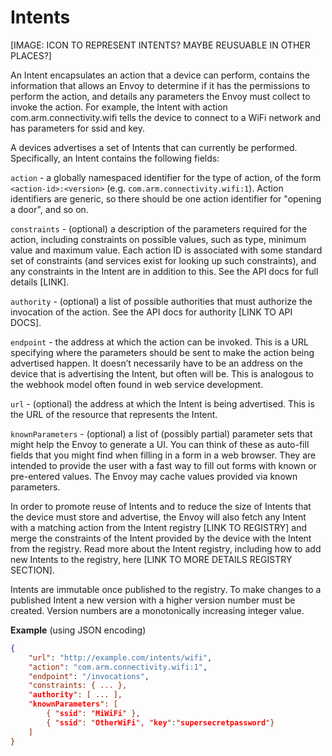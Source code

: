 # Intents

[IMAGE: ICON TO REPRESENT INTENTS? MAYBE REUSUABLE IN OTHER PLACES?]

An Intent encapsulates an action that a device can perform, contains the information that allows an Envoy to determine if it has the permissions to perform the action, and details any parameters the Envoy must collect to invoke the action. For example, the Intent with action com.arm.connectivity.wifi tells the device to connect to a WiFi network and has parameters for ssid and key.

A devices advertises a set of Intents that can currently be performed. Specifically, an Intent contains the following fields:

`action` - a globally namespaced identifier for the type of action, of the form `<action-id>:<version>` (e.g. `com.arm.connectivity.wifi:1`). Action identifiers are generic, so there should be one action identifier for "opening a door", and so on. 

`constraints` - (optional) a description of the parameters required for the action, including constraints on possible values, such as type, minimum value and maximum value.
Each action ID is associated with some standard set of constraints (and services exist for looking up such constraints), and any constraints in the Intent are in addition to this. See the API docs for full details [LINK].

`authority` - (optional) a list of possible authorities that must authorize the invocation of the action. See the API docs for authority [LINK TO API DOCS].

`endpoint` - the address at which the action can be invoked. This is a URL specifying where the parameters should be sent to make the action being advertised happen. It doesn’t necessarily have to be an address on the device that is advertising the Intent, but often will be. This is analogous to the webhook model often found in web service development.

`url` - (optional) the address at which the Intent is being advertised. This is the URL of the resource that represents the Intent.

`knownParameters` - (optional) a list of (possibly partial) parameter sets that might help the Envoy to generate a UI. You can think of these as auto-fill fields that you might find when filling in a form in a web browser. They are intended to provide the user with a fast way to fill out forms with known or pre-entered values. The Envoy may cache values provided via known parameters. 


In order to promote reuse of Intents and to reduce the size of Intents that the device must store and advertise, the Envoy will also fetch any Intent with a matching action from the Intent registry [LINK TO REGISTRY] and merge the constraints of the Intent provided by the device with the Intent from the registry. Read more about the Intent registry, including how to add new Intents to the registry, here [LINK TO MORE DETAILS REGISTRY SECTION].

Intents are immutable once published to the registry. To make changes to a published Intent a new version with a higher version number must be created. Version numbers are a monotonically increasing integer value. 

**Example** (using JSON encoding)
```json
{
    "url": "http://example.com/intents/wifi",
    "action": "com.arm.connectivity.wifi:1",
    "endpoint": "/invocations",
    "constraints: { ... },
    "authority": [ ... ],
    "knownParameters": [
        { "ssid": "MiWiFi" },
        { "ssid": "OtherWiFi", "key":"supersecretpassword"}
    ]
}
```
